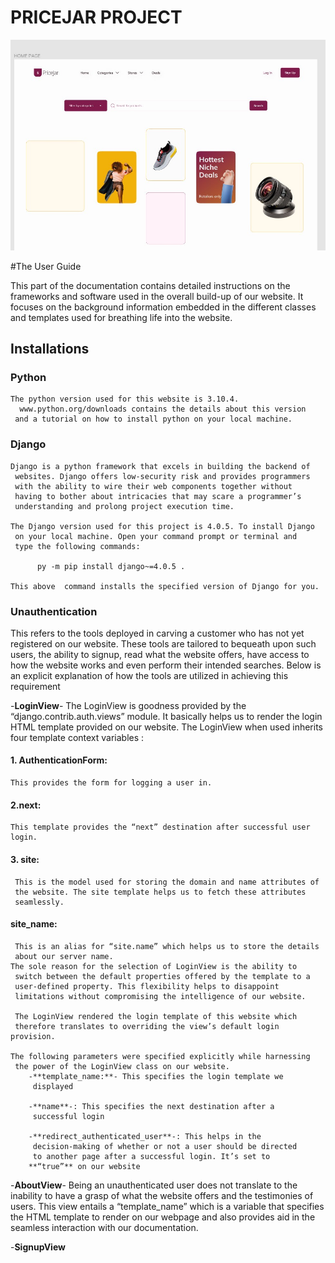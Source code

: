 # PRICEJAR PROJECT
![Home page](homepage.JPG)

#The User Guide 

This part of the documentation contains detailed instructions on the frameworks and software used in the overall build-up of our website. It focuses on the background information embedded in the different classes and templates used for breathing life into the website.

## Installations 

###  Python
	The python version used for this website is 3.10.4.
	  www.python.org/downloads contains the details about this version
	 and a tutorial on how to install python on your local machine.

### Django
	Django is a python framework that excels in building the backend of
	 websites. Django offers low-security risk and provides programmers
	 with the ability to wire their web components together without
	 having to bother about intricacies that may scare a programmer’s
	 understanding and prolong project execution time.

	The Django version used for this project is 4.0.5. To install Django
	 on your local machine. Open your command prompt or terminal and
	 type the following commands:
	
		  py -m pip install django~=4.0.5 . 

	This above  command installs the specified version of Django for you.

### Unauthentication

 This refers to the tools deployed in carving a customer who has not yet registered on our website. These tools are tailored to bequeath upon such users, the ability to signup, read what the website offers, have access to how the website works and even perform their intended searches. Below is an explicit explanation of how the tools are utilized in achieving this requirement

-**LoginView**-
The LoginView is goodness provided by the “django.contrib.auth.views”  module. It basically helps us to render the login HTML template provided on our website. The LoginView when used inherits four template context variables :

#### 1. AuthenticationForm:
	This provides the form for logging a user in.
#### 2.next:
	This template provides the “next” destination after successful user login.
#### 3. site:
	 This is the model used for storing the domain and name attributes of
	 the website. The site template helps us to fetch these attributes
	 seamlessly.
#### site_name:
	 This is an alias for “site.name” which helps us to store the details
	 about our server name. 
	The sole reason for the selection of LoginView is the ability to
	 switch between the default properties offered by the template to a
	 user-defined property. This flexibility helps to disappoint
	 limitations without compromising the intelligence of our website.

	 The LoginView rendered the login template of this website which
	 therefore translates to overriding the view’s default login provision. 

	The following parameters were specified explicitly while harnessing
	 the power of the LoginView class on our website. 
		-**template_name:**- This specifies the login template we
		 displayed 

		-**name**-: This specifies the next destination after a
		 successful login

		-**redirect_authenticated_user**-: This helps in the
		 decision-making of whether or not a user should be directed
		 to another page after a successful login. It’s set to
		**“true”** on our website

-**AboutView**-
	Being an unauthenticated user does not translate to the inability to
	 have a grasp of what the website offers and the testimonies of
	 users. This view entails a “template_name” which is a variable that
	 specifies the HTML template to render on our webpage and also
	 provides aid in the seamless interaction with our documentation.

-**SignupView**
